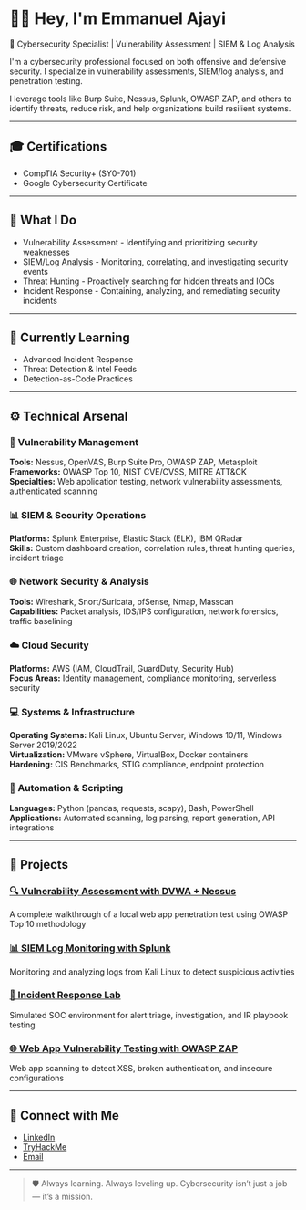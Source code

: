 # 👋🏻 Hey, I'm Emmanuel Ajayi  
🔐 Cybersecurity Specialist | Vulnerability Assessment | SIEM & Log Analysis

I'm a cybersecurity professional focused on both offensive and defensive security. I specialize in vulnerability assessments, SIEM/log analysis, and penetration testing.

I leverage tools like Burp Suite, Nessus, Splunk, OWASP ZAP, and others to identify threats, reduce risk, and help organizations build resilient systems.

---

## 🎓 Certifications
- CompTIA Security+ (SY0-701)
- Google Cybersecurity Certificate

---

## 🎯 What I Do

- Vulnerability Assessment - Identifying and prioritizing security weaknesses
- SIEM/Log Analysis - Monitoring, correlating, and investigating security events
- Threat Hunting - Proactively searching for hidden threats and IOCs
- Incident Response - Containing, analyzing, and remediating security incidents

---

## 🧠 Currently Learning
- Advanced Incident Response
- Threat Detection & Intel Feeds
- Detection-as-Code Practices

---

## ⚙️ Technical Arsenal

### 🎯 Vulnerability Management
**Tools:** Nessus, OpenVAS, Burp Suite Pro, OWASP ZAP, Metasploit  
**Frameworks:** OWASP Top 10, NIST CVE/CVSS, MITRE ATT&CK  
**Specialties:** Web application testing, network vulnerability assessments, authenticated scanning

### 📊 SIEM & Security Operations
**Platforms:** Splunk Enterprise, Elastic Stack (ELK), IBM QRadar  
**Skills:** Custom dashboard creation, correlation rules, threat hunting queries, incident triage

### 🌐 Network Security & Analysis
**Tools:** Wireshark, Snort/Suricata, pfSense, Nmap, Masscan  
**Capabilities:** Packet analysis, IDS/IPS configuration, network forensics, traffic baselining

### ☁️ Cloud Security
**Platforms:** AWS (IAM, CloudTrail, GuardDuty, Security Hub)  
**Focus Areas:** Identity management, compliance monitoring, serverless security

### 💻 Systems & Infrastructure
**Operating Systems:** Kali Linux, Ubuntu Server, Windows 10/11, Windows Server 2019/2022  
**Virtualization:** VMware vSphere, VirtualBox, Docker containers  
**Hardening:** CIS Benchmarks, STIG compliance, endpoint protection

### 🐍 Automation & Scripting
**Languages:** Python (pandas, requests, scapy), Bash, PowerShell  
**Applications:** Automated scanning, log parsing, report generation, API integrations

---

## 🚀 Projects

### [🔍 Vulnerability Assessment with DVWA + Nessus](https://github.com/Emmy241/EmmySec/tree/main/Vulnerability-Assessment)
A complete walkthrough of a local web app penetration test using OWASP Top 10 methodology

### [📊 SIEM Log Monitoring with Splunk](https://github.com/Emmy241/EmmySec/tree/main/SIEM-Log-Monitoring)
Monitoring and analyzing logs from Kali Linux to detect suspicious activities

### [🧪 Incident Response Lab](https://github.com/Emmy241/EmmySec/tree/main/Incident-Response)
Simulated SOC environment for alert triage, investigation, and IR playbook testing

### [🌐 Web App Vulnerability Testing with OWASP ZAP](https://github.com/Emmy241/EmmySec/tree/main/OWASP-ZAP-Testing)
Web app scanning to detect XSS, broken authentication, and insecure configurations

---

## 🤝 Connect with Me
- [LinkedIn](https://www.linkedin.com/in/emmanuelajayi241)
- [TryHackMe](https://tryhackme.com/p/ajayiemmy241)
- [Email](mailto:ajayiemmy241@gmail.com)

---

> 🛡️ Always learning. Always leveling up. Cybersecurity isn’t just a job — it’s a mission.
